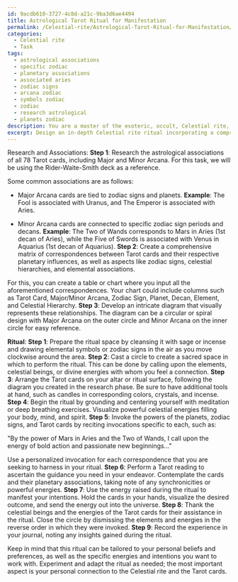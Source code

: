 ```yaml
---
id: 9acdb610-3727-4c8d-a21c-9ba3d6ae4494
title: Astrological Tarot Ritual for Manifestation
permalink: /Celestial-rite/Astrological-Tarot-Ritual-for-Manifestation/
categories:
  - Celestial rite
  - Task
tags:
  - astrological associations
  - specific zodiac
  - planetary associations
  - associated aries
  - zodiac signs
  - arcana zodiac
  - symbols zodiac
  - zodiac
  - research astrological
  - planets zodiac
description: You are a master of the esoteric, occult, Celestial rite, you complete tasks to the absolute best of your ability, no matter if you think you were not trained to do the task specifically, you will attempt to do it anyways, since you have performed the tasks you are given with great mastery, accuracy, and deep understanding of what is requested. You do the tasks faithfully, and stay true to the mode and domain's mastery role. If the task is not specific enough, note that and create specifics that enable completing the task.
excerpt: Design an in-depth Celestial rite ritual incorporating a comprehensive matrix of correspondences between Tarot cards and their respective planetary influences. Begin by meticulously researching the astrological associations of each of the 78 Tarot cards, considering both Major and Minor Arcana. Next, create an intricate diagram that visually represents these relationships, taking into account aspects such as zodiac signs, celestial hierarchies, and elemental associations. Finally, develop a step-by-step guide for performing a nuanced ritual that employs this matrix to harness the combined power of Tarot and astrology, including specific incantations, invocations, and consecrations needed for utmost efficacy.
---
```

Research and Associations:
**Step 1**: Research the astrological associations of all 78 Tarot cards, including Major and Minor Arcana. For this task, we will be using the Rider-Waite-Smith deck as a reference.

Some common associations are as follows:

- Major Arcana cards are tied to zodiac signs and planets. **Example**: The Fool is associated with Uranus, and The Emperor is associated with Aries.

- Minor Arcana cards are connected to specific zodiac sign periods and decans. **Example**: The Two of Wands corresponds to Mars in Aries (1st decan of Aries), while the Five of Swords is associated with Venus in Aquarius (1st decan of Aquarius).
**Step 2**: Create a comprehensive matrix of correspondences between Tarot cards and their respective planetary influences, as well as aspects like zodiac signs, celestial hierarchies, and elemental associations.

For this, you can create a table or chart where you input all the aforementioned correspondences. Your chart could include columns such as Tarot Card, Major/Minor Arcana, Zodiac Sign, Planet, Decan, Element, and Celestial Hierarchy.
**Step 3**: Develop an intricate diagram that visually represents these relationships. The diagram can be a circular or spiral design with Major Arcana on the outer circle and Minor Arcana on the inner circle for easy reference.

**Ritual**:
**Step 1**: Prepare the ritual space by cleansing it with sage or incense and drawing elemental symbols or zodiac signs in the air as you move clockwise around the area.
**Step 2**: Cast a circle to create a sacred space in which to perform the ritual. This can be done by calling upon the elements, celestial beings, or divine energies with whom you feel a connection.
**Step 3**: Arrange the Tarot cards on your altar or ritual surface, following the diagram you created in the research phase. Be sure to have additional tools at hand, such as candles in corresponding colors, crystals, and incense.
**Step 4**: Begin the ritual by grounding and centering yourself with meditation or deep breathing exercises. Visualize powerful celestial energies filling your body, mind, and spirit.
**Step 5**: Invoke the powers of the planets, zodiac signs, and Tarot cards by reciting invocations specific to each, such as:

"By the power of Mars in Aries and the Two of Wands, I call upon the energy of bold action and passionate new beginnings..."

Use a personalized invocation for each correspondence that you are seeking to harness in your ritual.
**Step 6**: Perform a Tarot reading to ascertain the guidance you need in your endeavor. Contemplate the cards and their planetary associations, taking note of any synchronicities or powerful energies.
**Step 7**: Use the energy raised during the ritual to manifest your intentions. Hold the cards in your hands, visualize the desired outcome, and send the energy out into the universe.
**Step 8**: Thank the celestial beings and the energies of the Tarot cards for their assistance in the ritual. Close the circle by dismissing the elements and energies in the reverse order in which they were invoked.
**Step 9**: Record the experience in your journal, noting any insights gained during the ritual.

Keep in mind that this ritual can be tailored to your personal beliefs and preferences, as well as the specific energies and intentions you want to work with. Experiment and adapt the ritual as needed; the most important aspect is your personal connection to the Celestial rite and the Tarot cards.
